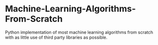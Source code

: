 # Machine-Learning-Algorithms-From-Scratch
Python implementation of most machine learning algorithms from scratch with as little use of third party libraries as possible.
